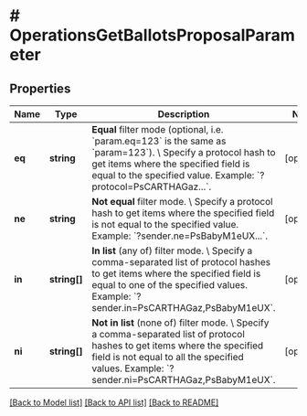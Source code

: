 # # OperationsGetBallotsProposalParameter

## Properties

Name | Type | Description | Notes
------------ | ------------- | ------------- | -------------
**eq** | **string** | **Equal** filter mode (optional, i.e. &#x60;param.eq&#x3D;123&#x60; is the same as &#x60;param&#x3D;123&#x60;). \\ Specify a protocol hash to get items where the specified field is equal to the specified value.  Example: &#x60;?protocol&#x3D;PsCARTHAGaz...&#x60;. | [optional]
**ne** | **string** | **Not equal** filter mode. \\ Specify a protocol hash to get items where the specified field is not equal to the specified value.  Example: &#x60;?sender.ne&#x3D;PsBabyM1eUX...&#x60;. | [optional]
**in** | **string[]** | **In list** (any of) filter mode. \\ Specify a comma-separated list of protocol hashes to get items where the specified field is equal to one of the specified values.  Example: &#x60;?sender.in&#x3D;PsCARTHAGaz,PsBabyM1eUX&#x60;. | [optional]
**ni** | **string[]** | **Not in list** (none of) filter mode. \\ Specify a comma-separated list of protocol hashes to get items where the specified field is not equal to all the specified values.  Example: &#x60;?sender.ni&#x3D;PsCARTHAGaz,PsBabyM1eUX&#x60;. | [optional]

[[Back to Model list]](../../README.md#models) [[Back to API list]](../../README.md#endpoints) [[Back to README]](../../README.md)
